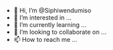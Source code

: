 - 👋 Hi, I’m @Siphiwendumiso
- 👀 I’m interested in ...
- 🌱 I’m currently learning ...
- 💞️ I’m looking to collaborate on ...
- 📫 How to reach me ...

<!---
Siphiwendumiso/Siphiwendumiso is a ✨ special ✨ repository because its `README.md` (this file) appears on your GitHub profile.
You can click the Preview link to take a look at your changes.
--->
